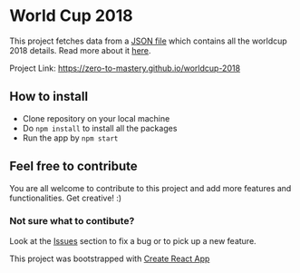 # World Cup 2018
This project fetches data from a [JSON file](https://raw.githubusercontent.com/lsv/fifa-worldcup-2018/master/data.json) which contains all the worldcup 2018 details. Read more about it [here](https://github.com/lsv/fifa-worldcup-2018).

Project Link: https://zero-to-mastery.github.io/worldcup-2018

## How to install
- Clone repository on your local machine
- Do `npm install` to install all the packages
- Run the app by `npm start`

## Feel free to contribute
You are all welcome to contribute to this project and add more features and functionalities. Get creative! :)
### Not sure what to contibute?
Look at the [Issues](https://github.com/zero-to-mastery/worldcup-2018/issues) section to fix a bug or to pick up a new feature.

This project was bootstrapped with [Create React App](https://github.com/facebookincubator/create-react-app)
